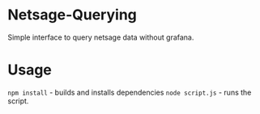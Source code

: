 # Netsage-Querying

Simple interface to query netsage data without grafana.

# Usage

`npm install` - builds and installs dependencies
`node script.js` - runs the script.
